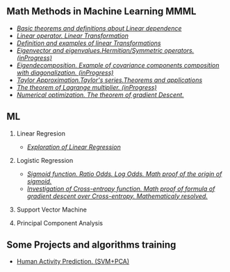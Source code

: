 
 

## Math Methods in Machine Learning  MMML

* *[Basic theorems and definitions about Linear dependence](https://daodavid93.github.io/Machine-Learning/pages/Linear-Algebra/THEOREMS%20LINEAR%20DEPENDECY.html)* 
* *[Linear operator. Linear Transformation](https://daodavid93.github.io/Machine-Learning/pages/Linear-Algebra/Linear%20operator%20and%20linear%20tranformations.html)*
* *[Definition and examples  of linear Transformations](https://daodavid93.github.io/Machine-Learning/pages/Linear-Algebra/Linear%20Transformation.html)*
 * *[Eigenvector and eigenvalues.Hermitian/Symmetric operators. (inProgress) ](https://daodavid93.github.io/Machine-Learning/pages/Linear-Algebra/Eigendecomposition%20of%20a%20covariance%20matrix.html)*
 * *[Eigendecomposition. Example of covariance components composition with diagonalization. (inProgress)](https://daodavid93.github.io/Machine-Learning/pages/Linear-Algebra/Eigendecomposition%20of%20a%20covariance%20matrix.html)* 
 * *[Taylor Approximation.Taylor's series.Theorems and applications](https://daodavid93.github.io/Machine-Learning/pages/optimazation/Tailor%20approximation.html)*
 * *[The theorem of Lagrange multiplier. (inProgress)](https://daodavid93.github.io/Machine-Learning/pages/optimazation/Langrange%20mutipliers.html)* 
 * *[Numerical optimization. The theorem of gradient Descent.](https://daodavid93.github.io/Machine-Learning/pages/Linear-Algebra/gradient%20descent.html)*
 
 

## ML
 1. Linear Regresion
    * *[Exploration of Linear Regression](https://daodavid93.github.io/Machine-Learning/source/html/ML/LinearRegression.html)*
 
 2. Logistic Regression
    * *[Sigmoid function. Ratio Odds. Log Odds. Math proof of the origin of sigmoid.](https://daodavid93.github.io/Machine-Learning/source/html/ML/logistic-regression/Cross-entropy%20function.Investigation%20and%20gradient%20descent.html)*
    * *[Investigation of Cross-entropy function. Math proof of formula of gradient descent over Cross-entropy. Mathеmaticaly resolved.](https://daodavid93.github.io/Machine-Learning/source/html/ML/logistic-regression/Cross-entropy%20function.Investigation%20and%20gradient%20descent.html)*
 3. Support Vector Machine 
 4. Principal Component Analysis
 
 

 ## Some Projects and algorithms training
 * [Human Activity Prediction. (SVM+PCA) ](https://daodavid93.github.io/Machine-Learning/pages/Human-Activity-Project.html)
 

       
        
